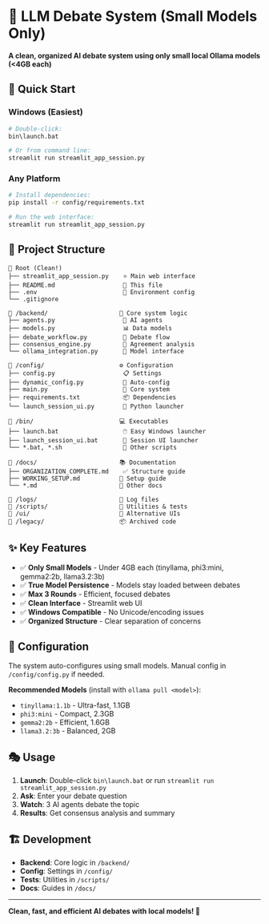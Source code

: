 # 🎯 LLM Debate System (Small Models Only)

**A clean, organized AI debate system using only small local Ollama models (<4GB each)**

## 🚀 Quick Start

### **Windows (Easiest)**
```bash
# Double-click:
bin\launch.bat

# Or from command line:
streamlit run streamlit_app_session.py
```

### **Any Platform**
```bash
# Install dependencies:
pip install -r config/requirements.txt

# Run the web interface:
streamlit run streamlit_app_session.py
```

## 📁 Project Structure

```
📁 Root (Clean!)
├── streamlit_app_session.py    ⭐ Main web interface
├── README.md                   📖 This file
├── .env                        🔧 Environment config
└── .gitignore

📁 /backend/                    🔧 Core system logic
├── agents.py                   🤖 AI agents
├── models.py                   📊 Data models  
├── debate_workflow.py          🔄 Debate flow
├── consensus_engine.py         🎯 Agreement analysis
└── ollama_integration.py       🔗 Model interface

📁 /config/                     ⚙️ Configuration
├── config.py                   📋 Settings
├── dynamic_config.py           🔄 Auto-config
├── main.py                     🎯 Core system
├── requirements.txt            📦 Dependencies
└── launch_session_ui.py        🚀 Python launcher

📁 /bin/                        💻 Executables  
├── launch.bat                  🖱️ Easy Windows launcher
├── launch_session_ui.bat       🎯 Session UI launcher
└── *.bat, *.sh                 🔧 Other scripts

📁 /docs/                       📚 Documentation
├── ORGANIZATION_COMPLETE.md    ✅ Structure guide
├── WORKING_SETUP.md           🔧 Setup guide
└── *.md                       📖 Other docs

📁 /logs/                       📜 Log files
📁 /scripts/                    🔧 Utilities & tests
📁 /ui/                         🎨 Alternative UIs
📁 /legacy/                     📦 Archived code
```

## ✨ Key Features

- ✅ **Only Small Models** - Under 4GB each (tinyllama, phi3:mini, gemma2:2b, llama3.2:3b)
- ✅ **True Model Persistence** - Models stay loaded between debates  
- ✅ **Max 3 Rounds** - Efficient, focused debates
- ✅ **Clean Interface** - Streamlit web UI
- ✅ **Windows Compatible** - No Unicode/encoding issues
- ✅ **Organized Structure** - Clear separation of concerns

## 🔧 Configuration

The system auto-configures using small models. Manual config in `/config/config.py` if needed.

**Recommended Models** (install with `ollama pull <model>`):
- `tinyllama:1.1b` - Ultra-fast, 1.1GB
- `phi3:mini` - Compact, 2.3GB  
- `gemma2:2b` - Efficient, 1.6GB
- `llama3.2:3b` - Balanced, 2GB

## 🎭 Usage

1. **Launch**: Double-click `bin\launch.bat` or run `streamlit run streamlit_app_session.py`
2. **Ask**: Enter your debate question
3. **Watch**: 3 AI agents debate the topic
4. **Results**: Get consensus analysis and summary

## 🏗️ Development

- **Backend**: Core logic in `/backend/`
- **Config**: Settings in `/config/`  
- **Tests**: Utilities in `/scripts/`
- **Docs**: Guides in `/docs/`

---

**Clean, fast, and efficient AI debates with local models! 🎉**
